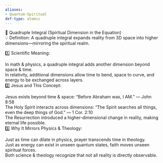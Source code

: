 ```yaml
---
aliases:
- Quantum-Spiritual
def-type: atomic
---
```

   
📌 Quadruple Integral (Spiritual Dimension in the Equation)   
💡 Definition: A quadruple integral expands reality from 3D space into higher dimensions—mirroring the spiritual realm.   
   
1️⃣ Scientific Meaning:   
   
In math & physics, a quadruple integral adds another dimension beyond space & time.   
In relativity, additional dimensions allow time to bend, space to curve, and energy to be exchanged across layers.   
2️⃣ Jesus and This Concept:   
   
Jesus exists beyond time & space: “Before Abraham was, I AM.” — John 8:58   
The Holy Spirit interacts across dimensions: “The Spirit searches all things, even the deep things of God.” — 1 Cor. 2:10   
The Resurrection introduced a higher-dimensional change in reality, making eternal life possible.   
3️⃣ Why It Mirrors Physics & Theology:   
   
Just as time can dilate in physics, prayer transcends time in theology.   
Just as energy can exist in unseen quantum states, faith moves unseen spiritual forces.   
Both science & theology recognize that not all reality is directly observable.